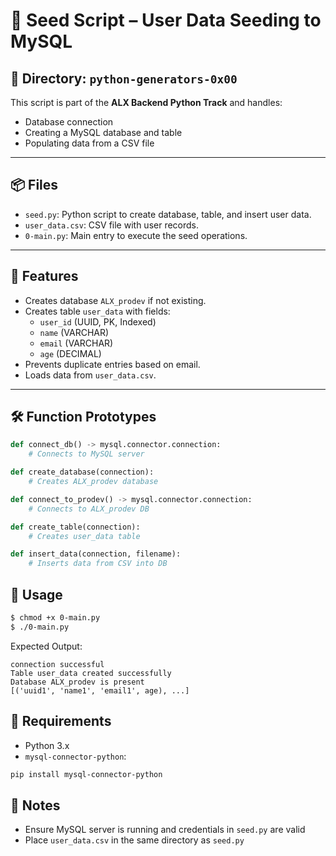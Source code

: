 # 🧬 Seed Script – User Data Seeding to MySQL

## 📁 Directory: `python-generators-0x00`
This script is part of the **ALX Backend Python Track** and handles:
- Database connection
- Creating a MySQL database and table
- Populating data from a CSV file

---

## 📦 Files

- `seed.py`: Python script to create database, table, and insert user data.
- `user_data.csv`: CSV file with user records.
- `0-main.py`: Main entry to execute the seed operations.

---

## 🧪 Features

- Creates database `ALX_prodev` if not existing.
- Creates table `user_data` with fields:
  - `user_id` (UUID, PK, Indexed)
  - `name` (VARCHAR)
  - `email` (VARCHAR)
  - `age` (DECIMAL)
- Prevents duplicate entries based on email.
- Loads data from `user_data.csv`.

---

## 🛠️ Function Prototypes

```python
def connect_db() -> mysql.connector.connection: 
    # Connects to MySQL server

def create_database(connection): 
    # Creates ALX_prodev database

def connect_to_prodev() -> mysql.connector.connection: 
    # Connects to ALX_prodev DB

def create_table(connection): 
    # Creates user_data table

def insert_data(connection, filename): 
    # Inserts data from CSV into DB
```

## 🚀 Usage
```bash
$ chmod +x 0-main.py
$ ./0-main.py
```

Expected Output:
```text
connection successful
Table user_data created successfully
Database ALX_prodev is present 
[('uuid1', 'name1', 'email1', age), ...]
```

## 🧩 Requirements

- Python 3.x
- `mysql-connector-python`:
```bash
pip install mysql-connector-python
```

## 📌 Notes
- Ensure MySQL server is running and credentials in `seed.py` are valid
- Place `user_data.csv` in the same directory as `seed.py`
